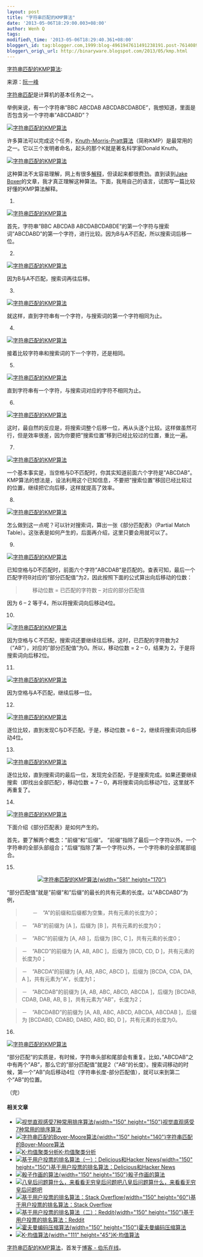 ```yaml
--- 
layout: post 
title: "字符串匹配的KMP算法" 
date: '2013-05-06T18:29:00.003+08:00' 
author: Wenh Q
tags:
modified\_time: '2013-05-06T18:29:40.361+08:00' 
blogger\_id: tag:blogger.com,1999:blog-4961947611491238191.post-7614089502562544585
blogger\_orig\_url: http://binaryware.blogspot.com/2013/05/kmp.html
---
```

[字符串匹配的KMP算法](http://blog.jobbole.com/39066/?utm_source=rss&utm_medium=rss&utm_campaign=%25e5%25ad%2597%25e7%25ac%25a6%25e4%25b8%25b2%25e5%258c%25b9%25e9%2585%258d%25e7%259a%2584kmp%25e7%25ae%2597%25e6%25b3%2595):

来源：[阮一峰](http://www.ruanyifeng.com/blog/2013/05/Knuth%E2%80%93Morris%E2%80%93Pratt_algorithm.html)

[字符串匹配](http://en.wikipedia.org/wiki/String_searching_algorithm)是计算机的基本任务之一。

举例来说，有一个字符串”BBC ABCDAB
ABCDABCDABDE”，我想知道，里面是否包含另一个字符串”ABCDABD”？

[![字符串匹配的KMP算法](http://blog.jobbole.com/wp-content/uploads/2013/05/kmp-01.jpg "字符串匹配的KMP算法")](http://blog.jobbole.com/wp-content/uploads/2013/05/kmp-01.jpg "字符串匹配的KMP算法")

许多算法可以完成这个任务，[Knuth-Morris-Pratt算法](http://en.wikipedia.org/wiki/Knuth%E2%80%93Morris%E2%80%93Pratt_algorithm)（简称KMP）是最常用的之一。它以三个发明者命名，起头的那个K就是著名科学家Donald
Knuth。

[![字符串匹配的KMP算法](http://blog.jobbole.com/wp-content/uploads/2013/05/kmp-02.jpg "字符串匹配的KMP算法")](http://blog.jobbole.com/wp-content/uploads/2013/05/kmp-02.jpg "字符串匹配的KMP算法")

这种算法不太容易理解，网上有很多[解释](http://www.google.com/search?q=Knuth-Morris-Pratt+algorithm)，但读起来都很费劲。直到读到[Jake
Boxer](http://jakeboxer.com/blog/2009/12/13/the-knuth-morris-pratt-algorithm-in-my-own-words/)的文章，我才真正理解这种算法。下面，我用自己的语言，试图写一篇比较好懂的KMP算法解释。

1.

[![字符串匹配的KMP算法](http://blog.jobbole.com/wp-content/uploads/2013/05/kmp-03.png "字符串匹配的KMP算法")](http://blog.jobbole.com/wp-content/uploads/2013/05/kmp-03.png "字符串匹配的KMP算法")

首先，字符串”BBC ABCDAB
ABCDABCDABDE”的第一个字符与搜索词”ABCDABD”的第一个字符，进行比较。因为B与A不匹配，所以搜索词后移一位。

2.

[![字符串匹配的KMP算法](http://blog.jobbole.com/wp-content/uploads/2013/05/kmp-04.png "字符串匹配的KMP算法")](http://blog.jobbole.com/wp-content/uploads/2013/05/kmp-04.png "字符串匹配的KMP算法")

因为B与A不匹配，搜索词再往后移。

3.

[![字符串匹配的KMP算法](http://blog.jobbole.com/wp-content/uploads/2013/05/kmp-05.png "字符串匹配的KMP算法")](http://blog.jobbole.com/wp-content/uploads/2013/05/kmp-05.png "字符串匹配的KMP算法")

就这样，直到字符串有一个字符，与搜索词的第一个字符相同为止。

4.

[![字符串匹配的KMP算法](http://blog.jobbole.com/wp-content/uploads/2013/05/kmp-06.png "字符串匹配的KMP算法")](http://blog.jobbole.com/wp-content/uploads/2013/05/kmp-06.png "字符串匹配的KMP算法")

接着比较字符串和搜索词的下一个字符，还是相同。

5.

[![字符串匹配的KMP算法](http://blog.jobbole.com/wp-content/uploads/2013/05/kmp-07.png "字符串匹配的KMP算法")](http://blog.jobbole.com/wp-content/uploads/2013/05/kmp-07.png "字符串匹配的KMP算法")

直到字符串有一个字符，与搜索词对应的字符不相同为止。

6.

[![字符串匹配的KMP算法](http://blog.jobbole.com/wp-content/uploads/2013/05/kmp-08.png "字符串匹配的KMP算法")](http://blog.jobbole.com/wp-content/uploads/2013/05/kmp-08.png "字符串匹配的KMP算法")

这时，最自然的反应是，将搜索词整个后移一位，再从头逐个比较。这样做虽然可行，但是效率很差，因为你要把”搜索位置”移到已经比较过的位置，重比一遍。

7.

[![字符串匹配的KMP算法](http://blog.jobbole.com/wp-content/uploads/2013/05/kmp-09.png "字符串匹配的KMP算法")](http://blog.jobbole.com/wp-content/uploads/2013/05/kmp-09.png "字符串匹配的KMP算法")

一个基本事实是，当空格与D不匹配时，你其实知道前面六个字符是”ABCDAB”。KMP算法的想法是，设法利用这个已知信息，不要把”搜索位置”移回已经比较过的位置，继续把它向后移，这样就提高了效率。

8.

[![字符串匹配的KMP算法](http://blog.jobbole.com/wp-content/uploads/2013/05/kmp-10.png "字符串匹配的KMP算法")](http://blog.jobbole.com/wp-content/uploads/2013/05/kmp-10.png "字符串匹配的KMP算法")

怎么做到这一点呢？可以针对搜索词，算出一张《部分匹配表》（Partial Match
Table）。这张表是如何产生的，后面再介绍，这里只要会用就可以了。

9.

[![字符串匹配的KMP算法](http://blog.jobbole.com/wp-content/uploads/2013/05/kmp-11.png "字符串匹配的KMP算法")](http://blog.jobbole.com/wp-content/uploads/2013/05/kmp-11.png "字符串匹配的KMP算法")

已知空格与D不匹配时，前面六个字符”ABCDAB”是匹配的。查表可知，最后一个匹配字符B对应的”部分匹配值”为2，因此按照下面的公式算出向后移动的位数：


> 　　移动位数 = 已匹配的字符数 – 对应的部分匹配值

因为 6 – 2 等于4，所以将搜索词向后移动4位。

10.

[![字符串匹配的KMP算法](http://blog.jobbole.com/wp-content/uploads/2013/05/kmp-12.png "字符串匹配的KMP算法")](http://blog.jobbole.com/wp-content/uploads/2013/05/kmp-12.png "字符串匹配的KMP算法")

因为空格与Ｃ不匹配，搜索词还要继续往后移。这时，已匹配的字符数为2（”AB”），对应的”部分匹配值”为0。所以，移动位数
= 2 – 0，结果为 2，于是将搜索词向后移2位。

11.

[![字符串匹配的KMP算法](http://blog.jobbole.com/wp-content/uploads/2013/05/kmp-13.png "字符串匹配的KMP算法")](http://blog.jobbole.com/wp-content/uploads/2013/05/kmp-13.png "字符串匹配的KMP算法")

因为空格与A不匹配，继续后移一位。

12.

[![字符串匹配的KMP算法](http://blog.jobbole.com/wp-content/uploads/2013/05/kmp-14.png "字符串匹配的KMP算法")](http://blog.jobbole.com/wp-content/uploads/2013/05/kmp-14.png "字符串匹配的KMP算法")

逐位比较，直到发现C与D不匹配。于是，移动位数 = 6 –
2，继续将搜索词向后移动4位。

13.

[![字符串匹配的KMP算法](http://blog.jobbole.com/wp-content/uploads/2013/05/kmp-15.png "字符串匹配的KMP算法")](http://blog.jobbole.com/wp-content/uploads/2013/05/kmp-15.png "字符串匹配的KMP算法")

逐位比较，直到搜索词的最后一位，发现完全匹配，于是搜索完成。如果还要继续搜索（即找出全部匹配），移动位数
= 7 – 0，再将搜索词向后移动7位，这里就不再重复了。

14.

[![字符串匹配的KMP算法](http://blog.jobbole.com/wp-content/uploads/2013/05/kmp-16.png "字符串匹配的KMP算法")](http://blog.jobbole.com/wp-content/uploads/2013/05/kmp-16.png "字符串匹配的KMP算法")

下面介绍《部分匹配表》是如何产生的。

首先，要了解两个概念：”前缀”和”后缀”。
“前缀”指除了最后一个字符以外，一个字符串的全部头部组合；”后缀”指除了第一个字符以外，一个字符串的全部尾部组合。

15.


<div style="text-align: center;">

[![字符串匹配的KMP算法](http://blog.jobbole.com/wp-content/uploads/2013/05/kmp-17.png "字符串匹配的KMP算法"){width="581"
height="170"}](http://blog.jobbole.com/wp-content/uploads/2013/05/kmp-17.png "字符串匹配的KMP算法")

</div>

“部分匹配值”就是”前缀”和”后缀”的最长的共有元素的长度。以”ABCDABD”为例，


> 　　－　”A”的前缀和后缀都为空集，共有元素的长度为0；

> －　”AB”的前缀为
[A
]，后缀为
[B
]，共有元素的长度为0；

> －　”ABC”的前缀为
[A, AB
]，后缀为
[BC, C
]，共有元素的长度0；

> －　”ABCD”的前缀为
[A, AB, ABC
]，后缀为
[BCD, CD,
> D
]，共有元素的长度为0；

> －　”ABCDA”的前缀为
[A, AB, ABC, ABCD
]，后缀为
[BCDA, CDA, DA,
> A
]，共有元素为”A”，长度为1；

> －　”ABCDAB”的前缀为
[A, AB, ABC, ABCD, ABCDA
]，后缀为
[BCDAB, CDAB,
> DAB, AB, B
]，共有元素为”AB”，长度为2；

> －　”ABCDABD”的前缀为
[A, AB, ABC, ABCD, ABCDA,
> ABCDAB
]，后缀为
[BCDABD, CDABD, DABD, ABD, BD,
> D
]，共有元素的长度为0。

16.

[![字符串匹配的KMP算法](http://blog.jobbole.com/wp-content/uploads/2013/05/kmp-18.png "字符串匹配的KMP算法")](http://blog.jobbole.com/wp-content/uploads/2013/05/kmp-18.png "字符串匹配的KMP算法")

“部分匹配”的实质是，有时候，字符串头部和尾部会有重复。比如，”ABCDAB”之中有两个”AB”，那么它的”部分匹配值”就是2（”AB”的长度）。搜索词移动的时候，第一个”AB”向后移动4位（字符串长度-部分匹配值），就可以来到第二个”AB”的位置。

（完）


#### 相关文章

-   [![视觉直观感受7种常用排序算法](http://blog.jobbole.com/wp-content/uploads/2012/01/Visual-and-intuitive-feel-of-7-common-sorting-algorithms-150x150.gif){width="150"
    height="150"}](http://blog.jobbole.com/11745/)[视觉直观感受7种常用的排序算法](http://blog.jobbole.com/11745/)
-   [![字符串匹配的Boyer-Moore算法](http://blog.jobbole.com/wp-content/uploads/2013/05/15-150x140.png){width="150"
    height="140"}](http://blog.jobbole.com/39132/)[字符串匹配的Boyer-Moore算法](http://blog.jobbole.com/39132/)
-   [![K-均值聚类分析](http://www.jobbole.net/wp-content/uploads/2013/02/kmeans_thumb2-150x150.gifimgmax800)](http://blog.jobbole.com/16048/)[K-均值聚类分析](http://blog.jobbole.com/16048/)
-   [![基于用户投票的排名算法（一）：Delicious和Hacker
    News](http://blog.jobbole.com/wp-content/uploads/2012/03/ranking-algorithm-based-on-users-vote01-150x150.jpg){width="150"
    height="150"}](http://blog.jobbole.com/15713/)[基于用户投票的排名算法：Delicious和Hacker
    News](http://blog.jobbole.com/15713/)
-   [![骰子作画的算法](http://blog.jobbole.com/wp-content/uploads/2011/11/Dice-Portrait-algorith6-150x150.jpg){width="150"
    height="150"}](http://blog.jobbole.com/8563/)[骰子作画的算法](http://blog.jobbole.com/8563/)
-   [![八皇后问题算什么，来看看无穷皇后问题吧](http://blog.jobbole.com/wp-content/plugins/wordpress-23-related-posts-plugin/static/thumbs/29.jpg)](http://blog.jobbole.com/1310/)[八皇后问题算什么，来看看无穷皇后问题吧](http://blog.jobbole.com/1310/)
-   [![基于用户投票的排名算法：Stack
    Overflow](http://blog.jobbole.com/wp-content/uploads/2012/03/Stack-Overflow11-150x60.png){width="150"
    height="60"}](http://blog.jobbole.com/16146/)[基于用户投票的排名算法：Stack
    Overflow](http://blog.jobbole.com/16146/)
-   [![基于用户投票的排名算法（二）：Reddit](http://blog.jobbole.com/wp-content/uploads/2012/03/ranking-algorithm-based-on-users-vote201-150x150.jpg){width="150"
    height="150"}](http://blog.jobbole.com/15727/)[基于用户投票的排名算法：Reddit](http://blog.jobbole.com/15727/)
-   [![霍夫曼编码压缩算法](http://blog.jobbole.com/wp-content/uploads/2012/05/Huffman-encoding-compression-algorithm1-150x150.png){width="150"
    height="150"}](http://blog.jobbole.com/20091/)[霍夫曼编码压缩算法](http://blog.jobbole.com/20091/)
-   [![K-均值算法](http://blog.jobbole.com/wp-content/uploads/2012/07/CityBlockDistance_clip_image002.gif){width="111"
    height="45"}](http://blog.jobbole.com/23157/)[K-均值算法](http://blog.jobbole.com/23157/)

[字符串匹配的KMP算法](http://blog.jobbole.com/39066/)，首发于[博客 -
伯乐在线](http://blog.jobbole.com/)。

